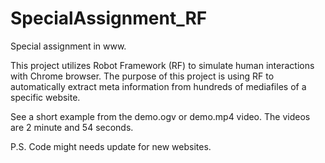 # SpecialAssignment_RF
Special assignment in www.

This project utilizes Robot Framework (RF) to simulate human interactions with Chrome browser.
The purpose of this project is using RF to automatically extract meta information from hundreds of mediafiles of a specific website.

See a short example from the demo.ogv or demo.mp4 video. The videos are 2 minute and 54 seconds.

P.S. Code might needs update for new websites.